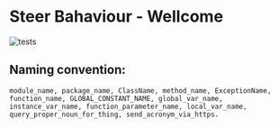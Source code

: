# Steer Bahaviour - Wellcome

![tests](https://github.com/shalevy2888/SteerBehaviour/actions/workflows/tests.yml/badge.svg)

## Naming convention:
`module_name, package_name, ClassName, method_name, ExceptionName, function_name, GLOBAL_CONSTANT_NAME, global_var_name, instance_var_name, function_parameter_name, local_var_name, query_proper_noun_for_thing, send_acronym_via_https.`
